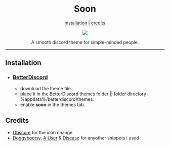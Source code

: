 <h1 align="center">Soon</h1>
<p align="center">
  <a href="#installation">installation</a> |
  <a href="#credits">credits</a>
</p>

<p align="center">
  <img src="https://i.ibb.co/9Z12gCb/soon-banner.png" />
</p>

<p align="center">A smooth discord theme for simple-minded people.</p>

---

## Installation

- ### [BetterDiscord](https://github.com/BetterDiscord/BetterDiscord)

  - download the theme file.
  - place it in the BetterDiscord themes folder || folder directory : %appdata%/betterdiscord/themes.
  - enable **soon** in the themes tab.

## Credits

- [Obscure](https://github.com/Obscure-Git) for the icon change
- [Doggybootsy](https://github.com/doggybootsy), [A User](https://github.com/abUwUser) & [Disease](https://github.com/maenDisease) for anyother snippets i used
